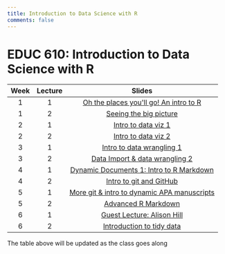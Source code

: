 ```yaml
---
title: Introduction to Data Science with R
comments: false
---
```


# EDUC 610: Introduction to Data Science with R

|Week| Lecture| Slides |
|:--:|:------:|:------------------------:|
| 1  | 1      | [Oh the places you'll go! An intro to R](../ds1-slides/w1p1/) 
| 1  | 2      | [Seeing the big picture](../ds1-slides/w1p2/)
| 2  | 1      | [Intro to data viz 1](../ds1-slides/w2p1/)
| 2  | 2      | [Intro to data viz 2](../ds1-slides/w2p2/)
| 3  | 1      | [Intro to data wrangling 1](../ds1-slides/w3p1/)
| 3  | 2      | [Data Import & data wrangling 2](../ds1-slides/w3p2/)
| 4  | 1      | [Dynamic Documents 1: Intro to R Markdown](../ds1-slides/w4p1/)
| 4  | 2      | [Intro to git and GitHub](../ds1-slides/w4p2/)
| 5  | 1      | [More git & intro to dynamic APA manuscripts](../ds1-slides/w5p1/)
| 5  | 2      | [Advanced R Markdown](../ds1-slides/w5p2/)
| 6  | 1      | [Guest Lecture: Alison Hill](https://alison.netlify.com/uo-tidy-bakeoff/slides.html)
| 6  | 2      | [Introduction to tidy data](../ds1-slides/w6p2)

The table above will be updated as the class goes along